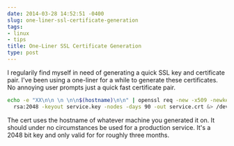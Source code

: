 ```yaml
---
date: 2014-03-28 14:52:51 -0400
slug: one-liner-ssl-certificate-generation
tags:
- linux
- tips
title: One-Liner SSL Certificate Generation
type: post
---
```


I regularily find myself in need of generating a quick SSL key and certificate
pair. I've been using a one-liner for a while to generate these certificates.
No annoying user prompts just a quick fast certificate pair.

```sh
echo -e "XX\n\n \n \n\n$(hostname)\n\n" | openssl req -new -x509 -newkey \
  rsa:2048 -keyout service.key -nodes -days 90 -out service.crt &> /dev/null
```

The cert uses the hostname of whatever machine you generated it on. It should
under no circumstances be used for a production service. It's a 2048 bit key
and only valid for for roughly three months.
